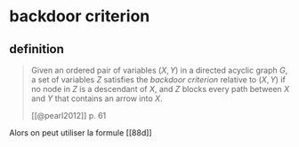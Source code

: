 # backdoor criterion

## definition

> Given an ordered pair of variables $(X, Y)$ in a directed acyclic graph $G$, a set of variables $Z$ satisfies the *backdoor criterion* relative to $(X,Y)$ if no node in $Z$ is a descendant of $X$, and $Z$ blocks every path between $X$ and $Y$ that contains an arrow into $X$.
>
> [[@pearl2012]] p. 61

Alors on peut utiliser la formule [[88d]]
